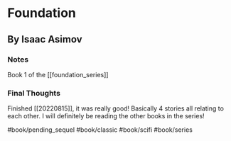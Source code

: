 # Foundation
## By Isaac Asimov 
### Notes
Book 1 of the [[foundation_series]]

### Final Thoughts
Finished [[20220815]], it was really good! Basically 4 stories all relating to each other. I will definitely be reading the other books in the series! 

#book/pending_sequel 
#book/classic #book/scifi #book/series